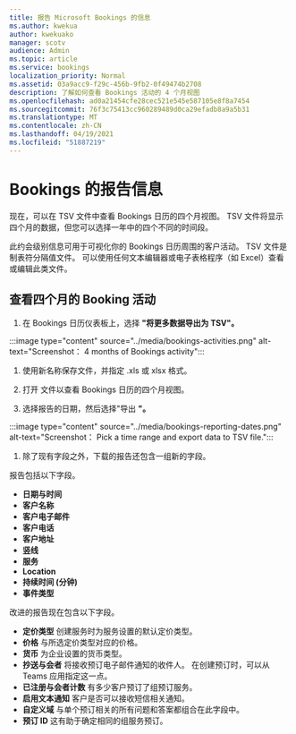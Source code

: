 ```yaml
---
title: 报告 Microsoft Bookings 的信息
ms.author: kwekua
author: kwekuako
manager: scotv
audience: Admin
ms.topic: article
ms.service: bookings
localization_priority: Normal
ms.assetid: 03a9acc9-f29c-456b-9fb2-0f49474b2708
description: 了解如何查看 Bookings 活动的 4 个月视图
ms.openlocfilehash: ad0a21454cfe28cec521e545e587105e8f8a7454
ms.sourcegitcommit: 76f3c75413cc960289489d0ca29efadb8a9a5b31
ms.translationtype: MT
ms.contentlocale: zh-CN
ms.lasthandoff: 04/19/2021
ms.locfileid: "51887219"
---
```

# <a name="reporting-info-for-bookings"></a>Bookings 的报告信息

现在，可以在 TSV 文件中查看 Bookings 日历的四个月视图。 TSV 文件将显示四个月的数据，但您可以选择一年中的四个不同的时间段。

此约会级别信息可用于可视化你的 Bookings 日历周围的客户活动。 TSV 文件是制表符分隔值文件。 可以使用任何文本编辑器或电子表格程序（如 Excel）查看或编辑此类文件。

## <a name="see-four-months-of-booking-activity"></a>查看四个月的 Booking 活动

1. 在 Bookings 日历仪表板上，选择 **"将更多数据导出为 TSV"。**

:::image type="content" source="../media/bookings-activities.png" alt-text="Screenshot： 4 months of Bookings activity":::

1. 使用新名称保存文件，并指定 .xls 或 xlsx 格式。

1. 打开 文件以查看 Bookings 日历的四个月视图。

1. 选择报告的日期，然后选择"导出 **"。**

:::image type="content" source="../media/bookings-reporting-dates.png" alt-text="Screenshot： Pick a time range and export data to TSV file.":::

1. 除了现有字段之外，下载的报告还包含一组新的字段。

报告包括以下字段。

 - **日期与时间**
- **客户名称**
- **客户电子邮件**
- **客户电话**
- **客户地址**
- **竖线**
- **服务**
- **Location**
- **持续时间 (分钟)**
- **事件类型**

改进的报告现在包含以下字段。

- **定价类型**   创建服务时为服务设置的默认定价类型。
- **价格**   与所选定价类型对应的价格。
- **货币**   为企业设置的货币类型。
- **抄送与会者**   将接收预订电子邮件通知的收件人。 在创建预订时，可以从 Teams 应用指定这一点。
- **已注册与会者计数**   有多少客户预订了组预订服务。
- **启用文本通知**   客户是否可以接收短信相关通知。
- **自定义域**   与单个预订相关的所有问题和答案都组合在此字段中。
- **预订 ID**   这有助于确定相同的组服务预订。
